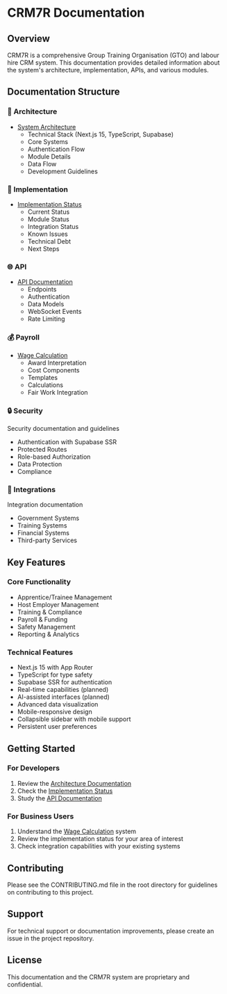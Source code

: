 # CRM7R Documentation

## Overview

CRM7R is a comprehensive Group Training Organisation (GTO) and labour hire CRM system. This documentation provides detailed information about the system's architecture, implementation, APIs, and various modules.

## Documentation Structure

### 📐 Architecture

- [System Architecture](./architecture/README.md)
  - Technical Stack (Next.js 15, TypeScript, Supabase)
  - Core Systems
  - Authentication Flow
  - Module Details
  - Data Flow
  - Development Guidelines

### 🔧 Implementation

- [Implementation Status](./implementation/STATUS.md)
  - Current Status
  - Module Status
  - Integration Status
  - Known Issues
  - Technical Debt
  - Next Steps

### 🌐 API

- [API Documentation](./api/README.md)
  - Endpoints
  - Authentication
  - Data Models
  - WebSocket Events
  - Rate Limiting

### 💰 Payroll

- [Wage Calculation](./payroll/WAGE_CALCULATION.md)
  - Award Interpretation
  - Cost Components
  - Templates
  - Calculations
  - Fair Work Integration

### 🔒 Security

Security documentation and guidelines

- Authentication with Supabase SSR
- Protected Routes
- Role-based Authorization
- Data Protection
- Compliance

### 🔌 Integrations

Integration documentation

- Government Systems
- Training Systems
- Financial Systems
- Third-party Services

## Key Features

### Core Functionality

- Apprentice/Trainee Management
- Host Employer Management
- Training & Compliance
- Payroll & Funding
- Safety Management
- Reporting & Analytics

### Technical Features

- Next.js 15 with App Router
- TypeScript for type safety
- Supabase SSR for authentication
- Real-time capabilities (planned)
- AI-assisted interfaces (planned)
- Advanced data visualization
- Mobile-responsive design
- Collapsible sidebar with mobile support
- Persistent user preferences

## Getting Started

### For Developers

1. Review the [Architecture Documentation](./architecture/README.md)
2. Check the [Implementation Status](./implementation/STATUS.md)
3. Study the [API Documentation](./api/README.md)

### For Business Users

1. Understand the [Wage Calculation](./payroll/WAGE_CALCULATION.md) system
2. Review the implementation status for your area of interest
3. Check integration capabilities with your existing systems

## Contributing

Please see the CONTRIBUTING.md file in the root directory for guidelines on contributing to this project.

## Support

For technical support or documentation improvements, please create an issue in the project repository.

## License

This documentation and the CRM7R system are proprietary and confidential.
